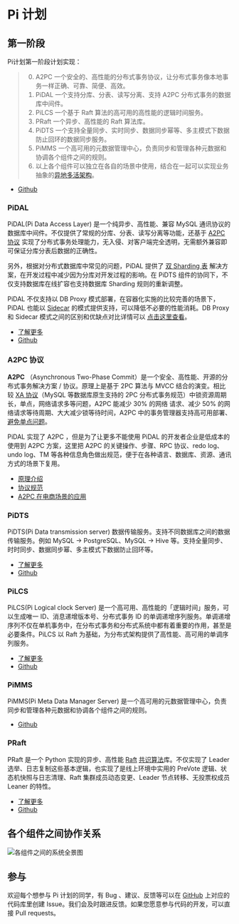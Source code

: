 # Pi 计划

## 第一阶段
Pi计划第一阶段计划实现：  

> 0. A2PC 一个安全的、高性能的分布式事务协议，让分布式事务像本地事务一样正确、可靠、简便、高效。
> 1. PiDAL 一个支持分库、分表、读写分离、支持 A2PC 分布式事务的数据库中间件。
> 2. PiLCS 一个基于 Raft 算法的高可用的高性能的逻辑时间服务。
> 3. PRaft 一个异步、高性能的 Raft 算法库。
> 4. PiDTS 一个支持全量同步、实时同步、数据同步幂等、多主模式下数据防止回环的数据同步服务。
> 5. PiMMS 一个高可用的元数据管理中心，负责同步和管理各种元数据和协调各个组件之间的规则。
> 6. 以上各个组件可以独立在各自的场景中使用，结合在一起可以实现业务抽象的[异地多活架构](/multi-site-high-availability/introduction)。

- [Github](https://github.com/pi-plan/plan)

### PiDAL
PiDAL(Pi Data Access Layer) 是一个纯异步、高性能、兼容 MySQL 通讯协议的数据库中间件。不仅提供了常规的分库、分表、读写分离等功能，还基于 [A2PC 协议](/a2pc/introduction) 实现了分布式事务处理能力，无入侵、对客户端完全透明，无需额外兼容即可保证分库分表后数据的正确性。

另外，根据对分布式数据库中常见的问题，PiDAL 提供了 [双 Sharding 表](/pidal/introduction?id=双-sharding-表) 解决方案，在开发过程中减少因为分库对开发过程的影响。在 PiDTS 组件的协同下，不仅支持数据库在线扩容也支持数据库 Sharding 规则的重新调整。  

PiDAL 不仅支持以 DB Proxy 模式部署，在容器化实施的比较完善的场景下，PiDAL 也能以 [Sidecar](https://kubernetes.io/zh/docs/concepts/workloads/pods/#using-pods) 的模式提供支持，可以降低不必要的性能消耗。DB Proxy 和 Sidecar 模式之间的区别和优缺点对比详情可以 [点击这里查看](/pidal/introduction?id=driver、sidecar、dbproxy)。
- [了解更多](/pidal/introduction)
- [Github](https://github.com/pi-plan/pidal)

### A2PC 协议
**A2PC** （Asynchronous Two-Phase Commit）是一个安全、高性能、开源的分布式事务解决方案 / 协议。原理上是基于 2PC 算法与 MVCC 结合的演变。相比较 [XA 协议](https://zh.wikipedia.org/wiki/X/Open_XA)（MySQL 等数据库原生支持的 2PC 分布式事务规范）中锁资源周期长，单点，网络请求多等问题，A2PC 能减少 30% 的网络 请求、减少 50% 的网络请求等待周期、大大减少锁等待时间，A2PC 中的事务管理器支持高可用部署、[避免单点问题](/a2pc/single-point-of-failure)。

PiDAL 实现了 A2PC ，但是为了让更多不能使用 PiDAL 的开发者企业是低成本的使用到 A2PC 方案，这里把 A2PC 的关键操作、步骤、RPC 协议、redo log、undo log、TM 等各种信息角色做出规范，便于在各种语言、数据库、资源、通讯方式的场景下复用。
- [原理介绍](/a2pc/introduction)
- [协议规范](/a2pc/specification)
- [A2PC 在电商场景的应用](/a2pc/a2pc-on-e-commerce)


### PiDTS
PiDTS(Pi Data transmission server) 数据传输服务。支持不同数据库之间的数据传输服务。例如 MySQL -> PostgreSQL、MySQL -> Hive 等。支持全量同步、时时同步、数据同步幂、多主模式下数据防止回环等。
- [了解更多](/pidts/introduction)
- [Github](https://github.com/pi-plan/pidts)


### PiLCS
PiLCS(Pi Logical clock Server) 是一个高可用、高性能的「逻辑时间」服务，可以生成唯一 ID、消息递增版本号、分布式事务 ID 的单调递增序列服务。单调递增序列不仅在单机事务中，在分布式事务和分布式系统中都有着重要的作用，甚至是必要条件。PiLCS 以 Raft 为基础，为分布式架构提供了高性能、高可用的单调序列服务。
- [了解更多](/pilcs/introduction)
- [Github](https://github.com/pi-plan/pilcs)

### PiMMS
PiMMS(Pi Meta Data Manager Server) 是一个高可用的元数据管理中心，负责同步和管理各种元数据和协调各个组件之间的规则。
- [Github](https://github.com/pi-plan/pimms)


### PRaft
PRaft 是一个 Python 实现的异步、高性能 [Raft](https://raft.github.io/) [共识算法](https://en.wikipedia.org/wiki/Consensus_(computer_science))库。不仅实现了 Leader 选举、日志复制这些基本逻辑，也实现了是线上环境中实用的 PreVote 逻辑、状态机快照与日志清理、Raft 集群成员动态变更、Leader 节点转移、无投票权成员 Leaner 的特性。
- [了解更多](/praft/introduction)
- [Github](https://github.com/pi-plan/praft)


## 各个组件之间协作关系
![各组件之间的系统全景图](/static/pi-plan-system-landscapediagram.png)

## 参与

欢迎每个想参与 Pi 计划的同学，有 Bug 、建议、反馈等可以在 [GitHub](https://github.com/pi-plan) 上对应的代码库里创建 Issue。我们会及时跟进反馈。如果您愿意参与代码的开发，可以直接 Pull requests。